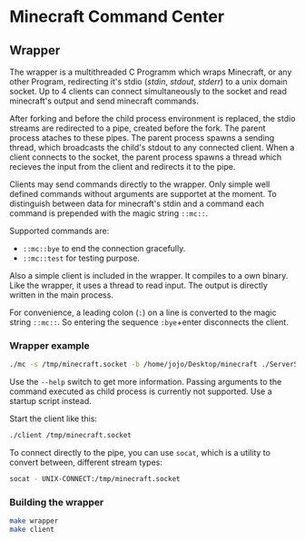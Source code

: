 # Minecraft Command Center

## Wrapper

The wrapper is a multithreaded C Programm which wraps Minecraft, or any other 
Program, redirecting it's stdio (*stdin*, *stdout*, *stderr*) to a unix domain socket.
Up to 4 clients can connect simultaneously to the socket and read minecraft's 
output and send minecraft commands.

After forking and before the child process environment is replaced, the stdio 
streams are redirected to a pipe, created before the fork. The parent process 
ataches to these pipes. The parent process spawns a sending thread, which broadcasts 
the child's stdout to any connected client. When a client connects to the socket, 
the parent process spawns a thread which recieves the input from the client and 
redirects it to the pipe.

Clients may send commands directly to the wrapper. Only simple well defined commands 
without arguments are supportet at the moment. To distinguish between data for 
minecraft's stdin and a command each command is prepended with the magic string 
`::mc::`.

Supported commands are:

 - `::mc::bye` to end the connection gracefully.
 - `::mc::test` for testing purpose. 

Also a simple client is included in the wrapper. It compiles to a own binary. 
Like the wrapper, it uses a thread to read input. The output is directly written 
in the main process.

For convenience, a leading colon (`:`) on a line is converted to the magic string
`::mc::`. So entering the sequence `:bye`+enter disconnects the client.

### Wrapper example

```bash
./mc -s /tmp/minecraft.socket -b /home/jojo/Desktop/minecraft ./ServerStart.sh
```

Use the `--help` switch to get more information. Passing arguments to the command
executed as child process is currently not supported. Use a startup script instead.

Start the client like this:

```bash
./client /tmp/minecraft.socket
```

To connect directly to the pipe, you can use `socat`, 
which is a utility to convert between, different stream types:

```bash
socat - UNIX-CONNECT:/tmp/minecraft.socket
```

### Building the wrapper

```bash
make wrapper
make client
```

